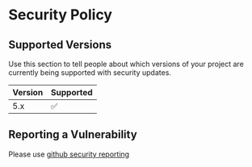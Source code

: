 # Security Policy

## Supported Versions

Use this section to tell people about which versions of your project are
currently being supported with security updates.

| Version | Supported          |
| ------- | ------------------ |
| 5.x     | :white_check_mark: |


## Reporting a Vulnerability

Please use [github security reporting](https://github.com/SoftEtherVPN/SoftEtherVPN/security/advisories/new)